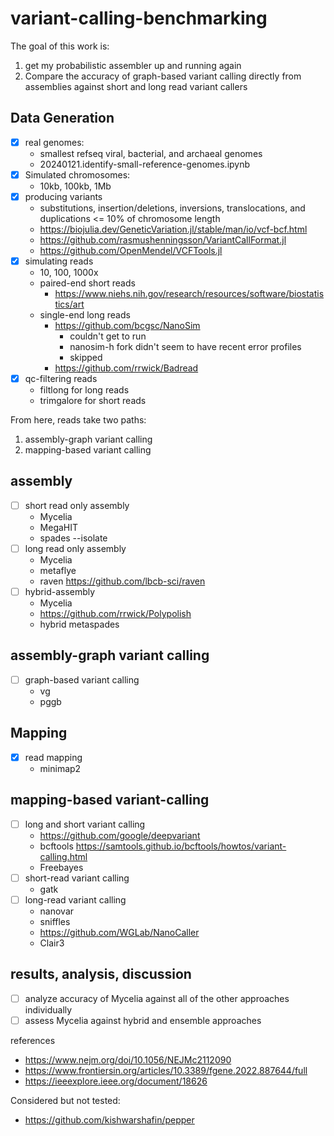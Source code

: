 # variant-calling-benchmarking

The goal of this work is:
1. get my probabilistic assembler up and running again
2. Compare the accuracy of graph-based variant calling directly from assemblies against short and long read variant callers

## Data Generation
- [x] real genomes:
    - smallest refseq viral, bacterial, and archaeal genomes
    - 20240121.identify-small-reference-genomes.ipynb
- [x] Simulated chromosomes:
    - 10kb, 100kb, 1Mb
- [x] producing variants
    - substitutions, insertion/deletions, inversions, translocations, and duplications <= 10% of chromosome length
    - https://biojulia.dev/GeneticVariation.jl/stable/man/io/vcf-bcf.html
    - https://github.com/rasmushenningsson/VariantCallFormat.jl
    - https://github.com/OpenMendel/VCFTools.jl
- [x] simulating reads
    - 10, 100, 1000x
    - paired-end short reads
        - https://www.niehs.nih.gov/research/resources/software/biostatistics/art
    - single-end long reads
        - https://github.com/bcgsc/NanoSim
            - couldn't get to run
            - nanosim-h fork didn't seem to have recent error profiles
            - skipped
        - https://github.com/rrwick/Badread
- [x] qc-filtering reads
    - filtlong for long reads
    - trimgalore for short reads

From here, reads take two paths:
1. assembly-graph variant calling
2. mapping-based variant calling

## assembly
- [ ] short read only assembly
    - Mycelia
    - MegaHIT
    - spades --isolate
- [ ] long read only assembly
    - Mycelia
    - metaflye
    - raven https://github.com/lbcb-sci/raven
- [ ] hybrid-assembly
    - Mycelia
    - https://github.com/rrwick/Polypolish
    - hybrid metaspades
    
## assembly-graph variant calling
- [ ] graph-based variant calling
    - vg
    - pggb
    
## Mapping
- [x] read mapping
    - minimap2

## mapping-based variant-calling
- [ ] long and short variant calling
    - https://github.com/google/deepvariant
    - bcftools https://samtools.github.io/bcftools/howtos/variant-calling.html
    - Freebayes
- [ ] short-read variant calling
    - gatk
- [ ] long-read variant calling
    - nanovar
    - sniffles
    - https://github.com/WGLab/NanoCaller
    - Clair3

## results, analysis, discussion
- [ ] analyze accuracy of Mycelia against all of the other approaches individually
- [ ] assess Mycelia against hybrid and ensemble approaches

references
- https://www.nejm.org/doi/10.1056/NEJMc2112090
- https://www.frontiersin.org/articles/10.3389/fgene.2022.887644/full
- https://ieeexplore.ieee.org/document/18626

Considered but not tested:
- https://github.com/kishwarshafin/pepper